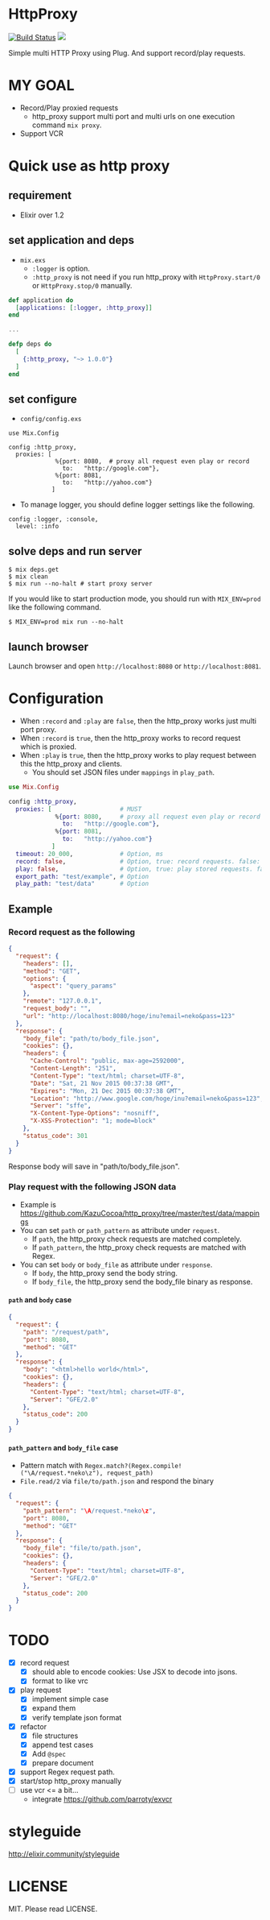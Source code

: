 # HttpProxy

[![Build Status](https://travis-ci.org/KazuCocoa/http_proxy.svg?branch=master)](https://travis-ci.org/KazuCocoa/http_proxy)
[![](https://img.shields.io/hexpm/v/http_proxy.svg?style=flat)](https://hex.pm/packages/http_proxy)

Simple multi HTTP Proxy using Plug. And support record/play requests.

# MY GOAL
- Record/Play proxied requests
    - http_proxy support multi port and multi urls on one execution command `mix proxy`.
- Support VCR

# Quick use as http proxy
## requirement
- Elixir over 1.2

## set application and deps

- `mix.exs`
    - `:logger` is option.
    - `:http_proxy` is not need if you run http_proxy with `HttpProxy.start/0` or `HttpProxy.stop/0` manually.

```elixir
def application do
  [applications: [:logger, :http_proxy]]
end

...

defp deps do
  [
    {:http_proxy, "~> 1.0.0"}
  ]
end
```

## set configure

- `config/config.exs`

```
use Mix.Config

config :http_proxy,
  proxies: [
             %{port: 8080,  # proxy all request even play or record
               to:   "http://google.com"},
             %{port: 8081,
               to:   "http://yahoo.com"}
            ]
```

- To manage logger, you should define logger settings like the following.

```
config :logger, :console,
  level: :info
```

## solve deps and run server

```
$ mix deps.get
$ mix clean
$ mix run --no-halt # start proxy server
```

If you would like to start production mode, you should run with `MIX_ENV=prod` like the following command.

```
$ MIX_ENV=prod mix run --no-halt
```

## launch browser

Launch browser and open `http://localhost:8080` or `http://localhost:8081`.

# Configuration

- When `:record` and `:play` are `false`, then the http_proxy works just multi port proxy.
- When `:record` is `true`, then the http_proxy works to record request which is proxied.
- When `:play` is `true`, then the http_proxy works to play request between this the http_proxy and clients.
    - You should set JSON files under `mappings` in `play_path`.

```elixir
use Mix.Config

config :http_proxy,
  proxies: [                   # MUST
             %{port: 8080,     # proxy all request even play or record
               to:   "http://google.com"},
             %{port: 8081,
               to:   "http://yahoo.com"}
            ]
  timeout: 20_000,             # Option, ms
  record: false,               # Option, true: record requests. false: don't record.
  play: false,                 # Option, true: play stored requests. false: don't play.
  export_path: "test/example", # Option
  play_path: "test/data"       # Option
```

## Example

### Record request as the following

```json
{
  "request": {
    "headers": [],
    "method": "GET",
    "options": {
      "aspect": "query_params"
    },
    "remote": "127.0.0.1",
    "request_body": "",
    "url": "http://localhost:8080/hoge/inu?email=neko&pass=123"
  },
  "response": {
    "body_file": "path/to/body_file.json",
    "cookies": {},
    "headers": {
      "Cache-Control": "public, max-age=2592000",
      "Content-Length": "251",
      "Content-Type": "text/html; charset=UTF-8",
      "Date": "Sat, 21 Nov 2015 00:37:38 GMT",
      "Expires": "Mon, 21 Dec 2015 00:37:38 GMT",
      "Location": "http://www.google.com/hoge/inu?email=neko&pass=123",
      "Server": "sffe",
      "X-Content-Type-Options": "nosniff",
      "X-XSS-Protection": "1; mode=block"
    },
    "status_code": 301
  }
}
```
Response body will save in "path/to/body_file.json".

### Play request with the following JSON data

- Example is https://github.com/KazuCocoa/http_proxy/tree/master/test/data/mappings
- You can set `path` or `path_pattern` as attribute under `request`.
    - If `path`, the http_proxy check requests are matched completely.
    - If `path_pattern`, the http_proxy check requests are matched with Regex.
- You can set `body` or `body_file` as attribute under `response`.
    - If `body`, the http_proxy send the body string.
    - If `body_file`, the http_proxy send the body_file binary as response.

#### `path` and `body` case

```json
{
  "request": {
    "path": "/request/path",
    "port": 8080,
    "method": "GET"
  },
  "response": {
    "body": "<html>hello world</html>",
    "cookies": {},
    "headers": {
      "Content-Type": "text/html; charset=UTF-8",
      "Server": "GFE/2.0"
    },
    "status_code": 200
  }
}
```

#### `path_pattern` and `body_file` case

- Pattern match with `Regex.match?(Regex.compile!("\A/request.*neko\z"), request_path)`
- `File.read/2` via `file/to/path.json` and respond the binary

```json
{
  "request": {
    "path_pattern": "\A/request.*neko\z",
    "port": 8080,
    "method": "GET"
  },
  "response": {
    "body_file": "file/to/path.json",
    "cookies": {},
    "headers": {
      "Content-Type": "text/html; charset=UTF-8",
      "Server": "GFE/2.0"
    },
    "status_code": 200
  }
}
```

# TODO
- [x] record request
    - [x] should able to encode cookies: Use JSX to decode into jsons.
    - [x] format to like vrc
- [x] play request
    - [x] implement simple case
    - [x] expand them
    - [x] verify template json format
- [x] refactor
    - [x] file structures
    - [x] append test cases
    - [x] Add `@spec`
    - [x] prepare document
- [x] support Regex request path.
- [x] start/stop http_proxy manually
- [ ] use vcr <= a bit...
    - integrate https://github.com/parroty/exvcr

# styleguide

http://elixir.community/styleguide

# LICENSE
MIT. Please read LICENSE.
